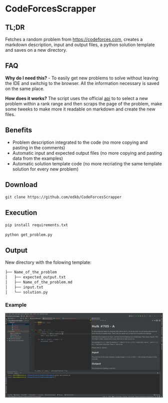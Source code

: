 # CodeForcesScrapper

## TL;DR
Fetches a random problem from https://codeforces.com, creates a markdown description, input and output files, a python solution template and saves on a new directory.

## FAQ
**Why do I need this?** - To easily get new problems to solve without leaving the IDE and switchig to the browser. All the information necessary is saved on the same place.

**How does it works?**
The script uses the official [api](https://codeforces.com/apiHelp) to to select a new problem within a rank range and then scraps the page of the problem, make some tweeks to make more it readable on markdown and create the new files.

## Benefits
- Problem description integrated to the code (no more copying and pasting in the comments)
- Automatic input and expected output files (no more copying and pasting data from the examples)
- Automatic solution template code (no more recriating the same template solution for every new problem)

## Download
`git clone https://github.com/edkb/CodeForcesScrapper`

## Execution
`pip install requirements.txt`

`python get_problem.py`

## Output
New directory with the folowing template:
```
├── Name_of_the_problem
│   ├── expected_output.txt
│   ├── Name_of_the_problem.md
│   ├── input.txt
│   └── solution.py
```

### Example

![alt text](./example.png "Example")
